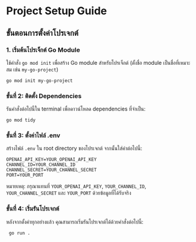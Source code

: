 # Project Setup Guide

## ขั้นตอนการตั้งค่าโปรเจกต์


### 1. เริ่มต้นโปรเจ็กต์ Go Module
ใช้คำสั่ง `go mod init` เพื่อสร้าง Go module สำหรับโปรเจ็กต์ (ตั้งชื่อ module เป็นชื่อที่เหมาะสม เช่น `my-go-project`)
```bash
go mod init my-go-project
```

### ขั้นที่ 2: ติดตั้ง Dependencies
รันคำสั่งต่อไปนี้ใน terminal เพื่อดาวน์โหลด dependencies ที่จำเป็น:

   ```bash
   go mod tidy
   ```

### ขั้นที่ 3: ตั้งค่าไฟล์ .env

สร้างไฟล์ `.env` ใน root directory ของโปรเจกต์ จากนั้นใส่ค่าต่อไปนี้:

```plaintext
OPENAI_API_KEY=YOUR_OPENAI_API_KEY
CHANNEL_ID=YOUR_CHANNEL_ID
CHANNEL_SECRET=YOUR_CHANNEL_SECRET
PORT=YOUR_PORT
```
หมายเหตุ: กรุณาแทนที่ `YOUR_OPENAI_API_KEY`, `YOUR_CHANNEL_ID`, `YOUR_CHANNEL_SECRET` และ `YOUR_PORT` ด้วยข้อมูลที่ได้รับจริง

### ขั้นที่ 4: เริ่มรันโปรเจกต์
หลังจากตั้งค่าทุกอย่างแล้ว คุณสามารถเริ่มรันโปรเจกต์ได้ด้วยคำสั่งต่อไปนี้:

  ```bash
   go run .
   ```

